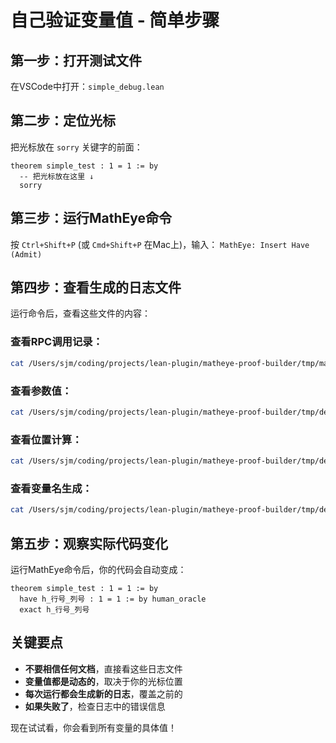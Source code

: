 # 自己验证变量值 - 简单步骤

## 第一步：打开测试文件
在VSCode中打开：`simple_debug.lean`

## 第二步：定位光标
把光标放在 `sorry` 关键字的前面：
```lean
theorem simple_test : 1 = 1 := by
  -- 把光标放在这里 ↓
  sorry
```

## 第三步：运行MathEye命令
按 `Ctrl+Shift+P` (或 `Cmd+Shift+P` 在Mac上)，输入：
`MathEye: Insert Have (Admit)`

## 第四步：查看生成的日志文件
运行命令后，查看这些文件的内容：

### 查看RPC调用记录：
```bash
cat /Users/sjm/coding/projects/lean-plugin/matheye-proof-builder/tmp/matheye_rpc_called.log
```

### 查看参数值：
```bash
cat /Users/sjm/coding/projects/lean-plugin/matheye-proof-builder/tmp/debug_params.log
```

### 查看位置计算：
```bash
cat /Users/sjm/coding/projects/lean-plugin/matheye-proof-builder/tmp/debug_positions.log
```

### 查看变量名生成：
```bash
cat /Users/sjm/coding/projects/lean-plugin/matheye-proof-builder/tmp/debug_names.log
```

## 第五步：观察实际代码变化
运行MathEye命令后，你的代码会自动变成：
```lean
theorem simple_test : 1 = 1 := by
  have h_行号_列号 : 1 = 1 := by human_oracle
  exact h_行号_列号
```

## 关键要点
- **不要相信任何文档**，直接看这些日志文件
- **变量值都是动态的**，取决于你的光标位置
- **每次运行都会生成新的日志**，覆盖之前的
- **如果失败了**，检查日志中的错误信息

现在试试看，你会看到所有变量的具体值！

